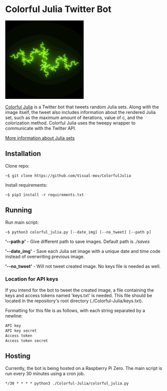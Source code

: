 # Colorful Julia Twitter Bot
<img src="saves/image_12222019_203050.png" alt="Julia set" width="250"/>

[Colorful Julia](https://botwiki.org/bot/colorful-julia/) is a Twitter bot that tweets random Julia sets. Along with the image itself, the tweet also includes information about the rendered Julia set, such as the maximum amount of iterations, value of c, and the colorization method. Colorful Julia uses the tweepy wrapper to communicate with the Twitter API.

[More information about Julia sets](https://en.wikipedia.org/wiki/Julia_set)

## Installation
Clone repo:
``` 
~$ git clone https://github.com/Visual-mov/ColorfulJulia
```

Install requirements:
```
~$ pip3 install -r requirements.txt
```

## Running
Run main script:
```
~$ python3 colorful_julia.py [--date_img] [--no_tweet] [--path p]
```
**'--path p'** - Give different path to save images. Default path is *./saves*

**'--date_img'** - Save each Julia set image with a unique date and time code instead of overwriting previous image.

**'--no_tweet'** - Will not tweet created image. No keys file is needed as well.

### Location for API keys
If you intend for the bot to tweet the created image, a file containing the keys and access tokens named 'keys.txt' is needed. This file should be located in the repository's root directory (./Colorful-Julia/keys.txt).

Formatting for this file is as follows, with each string separated by a newline:
```
API key
API key secret
Access token
Access token secret
```

## Hosting
Currently, the bot is being hosted on a Raspberry Pi Zero. The main script is run every 30 minutes using a cron job.
```
*/30 * * * * python3 ./Colorful-Julia/colorful_julia.py
```
